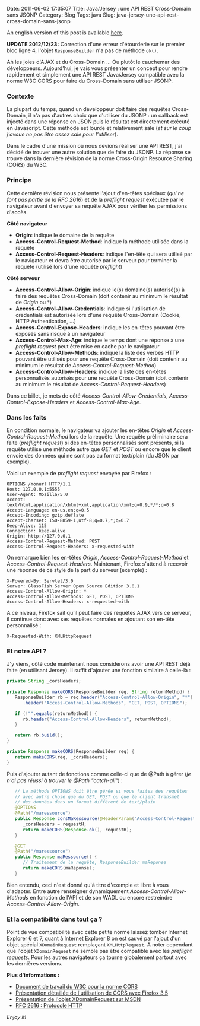 Date: 2011-06-02 17:35:07
Title: Java/Jersey : une API REST Cross-Domain sans JSONP
Category: Blog
Tags: java
Slug: java-jersey-une-api-rest-cross-domain-sans-jsonp

An english version of this post is available [here](/blog/2011/06/19/java-jersey-a-cors-compliant-rest-api/).

<div class="alert-info">
  <strong>UPDATE 2012/12/23:</strong> Correction d'une erreur d'étourderie sur le premier bloc ligne 4, l'objet <code>ResponseBuilder</code> n'a pas de méthode <code>ok()</code>.
</div>

Ah les joies d'AJAX et du Cross-Domain ... Ou plutôt le cauchemar des développeurs. Aujourd'hui, je vais vous présenter un concept pour rendre rapidement et simplement une API REST Java/Jersey compatible avec la norme W3C CORS pour faire du Cross-Domain sans utiliser JSONP.

### Contexte

La plupart du temps, quand un développeur doit faire des requêtes Cross-Domain, il n'a pas d'autres choix que d'utiliser du JSONP : un callback est injecté dans une réponse en JSON puis le résultat est directement exécuté en Javascript. Cette méthode est lourde et relativement sale (_et sur le coup j'avoue ne pas être assez sale pour l'utiliser_).

Dans le cadre d'une mission où nous devions réaliser une API REST, j'ai décidé de trouver une autre solution que de faire du JSONP. La réponse se trouve dans la dernière révision de la norme Cross-Origin Resource Sharing (CORS) du W3C.

### Principe

Cette dernière révision nous présente l'ajout d'en-têtes spéciaux (_qui ne font pas partie de la RFC 2616_) et de la _preflight request_ exécutée par le navigateur avant d'envoyer sa requête AJAX pour vérifier les permissions d'accès.

**Côté navigateur**  

  * **Origin**: indique le domaine de la requête
  * **Access-Control-Request-Method**: indique la méthode utilisée dans la requête
  * **Access-Control-Request-Headers**: indique l'en-tête qui sera utilisé par le navigateur et devra être autorisé par le serveur pour terminer la requête (utilisé lors d'une requête _preflight_)

**Côté serveur**  

  * **Access-Control-Allow-Origin**: indique le(s) domaine(s) autorisé(s) à faire des requêtes Cross-Domain (doit contenir au minimum le résultat de _Origin_ ou \*)
  * **Access-Control-Allow-Credentials**: indique si l'utilisation de credentials est autorisée lors d'une requête Cross-Domain (Cookie, HTTP Authentication, ...)
  * **Access-Control-Expose-Headers**: indique les en-têtes pouvant être exposés sans risque à un navigateur
  * **Access-Control-Max-Age**: indique le temps dont une réponse à une _preflight request_ peut être mise en cache par le navigateur
  * **Access-Control-Allow-Methods**: indique la liste des verbes HTTP pouvant être utilisés pour une requête Cross-Domain (doit contenir au minimum le résultat de _Access-Control-Request-Method_)
  * **Access-Control-Allow-Headers**: indique la liste des en-têtes personnalisés autorisés pour une requête Cross-Domain (doit contenir au minimum le résultat de _Access-Control-Request-Headers_)

Dans ce billet, je mets de côté _Access-Control-Allow-Credentials_, _Access-Control-Expose-Headers_ et _Access-Control-Max-Age_.

### Dans les faits

En condition normale, le navigateur va ajouter les en-têtes _Origin_ et _Access-Control-Request-Method_ lors de la requête. Une requête préliminaire sera faite (_preflight request_) si des en-têtes personnalisés sont présents, si la requête utilise une méthode autre que _GET_ et _POST_ ou encore que le client envoie des données qui ne sont pas au format text/plain (du JSON par exemple).

Voici un exemple de _preflight request_ envoyée par Firefox :
``` http
OPTIONS /monurl HTTP/1.1
Host: 127.0.0.1:5555
User-Agent: Mozilla/5.0
Accept: text/html,application/xhtml+xml,application/xml;q=0.9,*/*;q=0.8
Accept-Language: en-us,en;q=0.5
Accept-Encoding: gzip,deflate
Accept-Charset: ISO-8859-1,utf-8;q=0.7,*;q=0.7
Keep-Alive: 115
Connection: keep-alive
Origin: http://127.0.0.1
Access-Control-Request-Method: POST
Access-Control-Request-Headers: x-requested-with
```

On remarque bien les en-têtes _Origin_, _Access-Control-Request-Method_ et _Access-Control-Request-Headers_. Maintenant, Firefox s'attend à recevoir une réponse de ce style de la part du serveur (exemple) :
```
X-Powered-By: Servlet/3.0
Server: GlassFish Server Open Source Edition 3.0.1
Access-Control-Allow-Origin: *
Access-Control-Allow-Methods: GET, POST, OPTIONS
Access-Control-Allow-Headers: x-requested-with
```

A ce niveau, Firefox sait qu'il peut faire des requêtes AJAX vers ce serveur, il continue donc avec ses requêtes normales en ajoutant son en-tête personnalisé :
```
X-Requested-With: XMLHttpRequest
```

### Et notre API ?

J'y viens, côté code maintenant nous considérons avoir une API REST déjà faite (en utilisant Jersey). Il suffit d'ajouter une fonction similaire à celle-là :
``` java
private String _corsHeaders;

private Response makeCORS(ResponseBuilder req, String returnMethod) {
   ResponseBuilder rb = req.header("Access-Control-Allow-Origin", "*")
      .header("Access-Control-Allow-Methods", "GET, POST, OPTIONS");

   if (!"".equals(returnMethod)) {
      rb.header("Access-Control-Allow-Headers", returnMethod);
   }

   return rb.build();
}

private Response makeCORS(ResponseBuilder req) {
   return makeCORS(req, _corsHeaders);
}
```

Puis d'ajouter autant de fonctions comme celle-ci que de @Path à gérer (_je n'ai pas réussi à trouver le @Path "catch-all"_) :
``` java
   // La méthode OPTIONS doit être gérée si vous faites des requêtes
   // avec autre chose que du GET, POST ou que le client transmet
   // des données dans un format différent de text/plain
   @OPTIONS
   @Path("/maressource")
   public Response corsMaRessource(@HeaderParam("Access-Control-Request-Headers") String requestH) {
      _corsHeaders = requestH;
      return makeCORS(Response.ok(), requestH);
   }

   @GET
   @Path("/maressource")
   public Response maRessource() {
      // Traitement de la requête, ResponseBuilder maReponse
      return makeCORS(maReponse);
   }
```

Bien entendu, ceci n'est donné qu'à titre d'exemple et libre à vous d'adapter. Entre autre renseigner dynamiquement _Access-Control-Allow-Methods_ en fonction de l'API et de son WADL ou encore restreindre _Access-Control-Allow-Origin_.

### Et la compatibilité dans tout ça ?

Point de vue compatibilité avec cette petite norme laissez tomber Internet Explorer 6 et 7, quant à Internet Explorer 8 on est sauvé par l'ajout d'un objet spécial `XDomainRequest` remplaçant `XMLHttpRequest`. A noter cependant que l'objet `XDomainRequest` ne semble pas être compatible avec les _preflight requests_. Pour les autres navigateurs ça tourne globalement partout avec les dernières versions.

**Plus d'informations :**

  * [Document de travail du W3C pour la norme CORS](http://www.w3.org/TR/cors/)
  * [Présentation détaillée de l'utilisation de CORS avec Firefox 3.5](https://developer.mozilla.org/En/HTTP_Access_Control)
  * [Présentation de l'objet XDomainRequest sur MSDN](http://msdn.microsoft.com/en-us/library/cc288060\(v=vs.85\).aspx)
  * [RFC 2616 : Protocole HTTP](http://tools.ietf.org/html/rfc2616)


_Enjoy it!_
